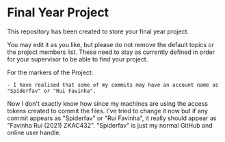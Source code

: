 # Final Year Project

This repository has been created to store your final year project.

You may edit it as you like, but please do not remove the default topics or the project members list. These need to stay as currently defined in order for your supervisor to be able to find your project.

For the markers of the Project:

    - I have realised that some of my commits may have an account name as "Spiderfav" or "Rui Favinha". 
    
Now I don't exactly know how since my machines are using the access tokens created to commit the files. I've tried to change it now but if any commit appears as "Spiderfav" or "Rui Favinha", it really should appear as "Favinha Rui (2021) ZKAC432". "Spiderfav" is just my normal GitHub and online user handle.
